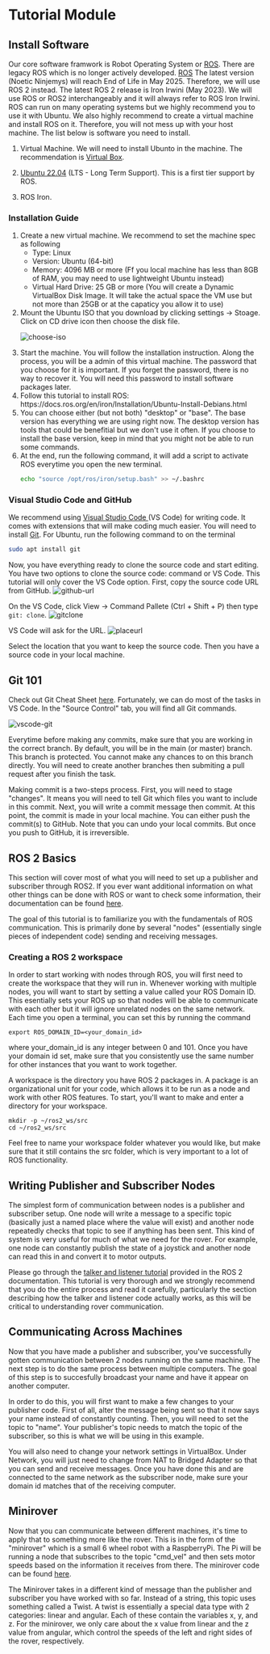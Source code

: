 # Tutorial Module

## Install Software

Our core software framwork is Robot Operating System or [ROS](https://www.ros.org/).
There are legacy ROS which is no longer actively developed. <a href="https://www.ros.org/" target="_blank">ROS</a>
The latest version (Noetic Ninjemys) will reach End of Life in May 2025.
Therefore, we will use ROS 2 instead.
The latest ROS 2 release is Iron Irwini (May 2023).
We will use ROS or ROS2 interchangeably and it will always refer to ROS Iron Irwini.
ROS can run on many operating systems but we highly recommend you to use it with Ubuntu.
We also highly recommend to create a virtual machine and install ROS on it.
Therefore, you will not mess up with your host machine.
The list below is software you need to install.

1. Virtual Machine. We will need to install Ubunto in the machine.
   The recommendation is [Virtual Box](https://www.virtualbox.org/).

2. [Ubuntu 22.04](https://ubuntu.com/download/desktop) (LTS - Long Term Support). This is a first tier support by ROS.

3. ROS Iron.

### Installation Guide

<ol>
<li> Create a new virtual machine. We recommend to set the machine spec as following

- Type: Linux
- Version: Ubuntu (64-bit)
- Memory: 4096 MB or more (Ff you local machine has less than 8GB of RAM, you may need to use lightweight Ubuntu instead)
- Virtual Hard Drive: 25 GB or more (You will create a Dynamic VirtualBox Disk Image. It will take the actual space the VM use but not more than 25GB or at the capaticy you allow it to use)

<li> Mount the Ubuntu ISO that you download by clicking settings -> Stoage. Click on CD drive icon then choose the disk file.

![choose-iso](./img/select-iso.png)

<li> Start the machine. You will follow the installation instruction. 
Along the process, you will be a admin of this virtual machine. 
The password that you choose for it is important. 
If you forget the password, there is no way to recover it. 
You will need this password to install software packages later.

<li> Follow this tutorial to install ROS: https://docs.ros.org/en/iron/Installation/Ubuntu-Install-Debians.html

<li> You can choose either (but not both) "desktop" or "base". 
The base version has everything we are using right now. 
The desktop version has tools that could be benefitial but we don't use it often. 
If you choose to install the base version, keep in mind that you might not be able to run some commands.

<li> At the end, run the following command, it will add a script to activate ROS everytime you open the new terminal.

```bash
echo "source /opt/ros/iron/setup.bash" >> ~/.bashrc
```

</ol>

### Visual Studio Code and GitHub

We recommend using [Visual Studio Code ](https://code.visualstudio.com/)(VS Code) for writing code.
It comes with extensions that will make coding much easier.
You will need to install [Git](https://git-scm.com/).
For Ubuntu, run the following command to on the terminal

```bash
sudo apt install git
```

Now, you have everything ready to clone the source code and start editing.
You have two options to clone the source code: command or VS Code.
This tutorial will only cover the VS Code option.
First, copy the source code URL from GitHub.
![github-url](./img/github-url.png)

On the VS Code, click View -> Command Pallete (Ctrl + Shift + P) then type `git: clone`.
![gitclone](./img/gitclone.png)

VS Code will ask for the URL.
![placeurl](./img/place-url.png)

Select the location that you want to keep the source code. Then you have a source code in your local machine.

## Git 101

Check out Git Cheat Sheet [here](https://education.github.com/git-cheat-sheet-education.pdf).
Fortunately, we can do most of the tasks in VS Code.
In the "Source Control" tab, you will find all Git commands.

![vscode-git](./img/vscode-git.png)

Everytime before making any commits, make sure that you are working in the correct branch.
By default, you will be in the main (or master) branch.
This branch is protected.
You cannot make any chances to on this branch directly.
You will need to create another branches then submiting a pull request after you finish the task.

Making commit is a two-steps process.
First, you will need to stage "changes".
It means you will need to tell Git which files you want to include in this commit.
Next, you will write a commit message then commit.
At this point, the commit is made in your local machine.
You can either push the commit(s) to GitHub.
Note that you can undo your local commits.
But once you push to GitHub, it is irreversible.

## ROS 2 Basics

This section will cover most of what you will need to set up a publisher and subscriber through ROS2. If you ever want additional information on what other things can be done with ROS or want to check some information, their documentation can be found [here](https://docs.ros.org/en/iron/Tutorials.html).

The goal of this tutorial is to familiarize you with the fundamentals of ROS communication. This is primarily done by several "nodes" (essentially single pieces of independent code) sending and receiving messages.

### Creating a ROS 2 workspace

In order to start working with nodes through ROS, you will first need to create the workspace that they will run in. Whenever working with multiple nodes, you will want to start by setting a value called your ROS Domain ID. This esentially sets your ROS up so that nodes will be able to communicate with each other but it will ignore unrelated nodes on the same network. Each time you open a terminal, you can set this by running the command

```
export ROS_DOMAIN_ID=<your_domain_id>
```

where your_domain_id is any integer between 0 and 101. Once you have your domain id set, make sure that you consistently use the same number for other instances that you want to work together.

A workspace is the directory you have ROS 2 packages in. A package is an organizational unit for your code, which allows it to be run as a node and work with other ROS features. To start, you'll want to make and enter a directory for your workspace.

```
mkdir -p ~/ros2_ws/src
cd ~/ros2_ws/src
```

Feel free to name your workspace folder whatever you would like, but make sure that it still contains the src folder, which is very important to a lot of ROS functionality.

## Writing Publisher and Subscriber Nodes

The simplest form of communication between nodes is a publisher and subscriber setup. One node will write a message to a specific topic (basically just a named place where the value will exist) and another node repeatedly checks that topic to see if anything has been sent. This kind of system is very useful for much of what we need for the rover. For example, one node can constantly publish the state of a joystick and another node can read this in and convert it to motor outputs.

Please go through the [talker and listener tutorial](https://docs.ros.org/en/iron/Tutorials/Beginner-Client-Libraries/Writing-A-Simple-Py-Publisher-And-Subscriber.html) provided in the ROS 2 documentation. This tutorial is very thorough and we strongly recommend that you do the entire process and read it carefully, particularly the section describing how the talker and listener code actually works, as this will be critical to understanding rover communication.

## Communicating Across Machines

Now that you have made a publisher and subscriber, you've successfully gotten communication between 2 nodes running on the same machine. The next step is to do the same process between multiple computers. The goal of this step is to succesfully broadcast your name and have it appear on another computer.

In order to do this, you will first want to make a few changes to your publisher code. First of all, alter the message being sent so that it now says your name instead of constantly counting. Then, you will need to set the topic to "name". Your publisher's topic needs to match the topic of the subscriber, so this is what we will be using in this example.

You will also need to change your network settings in VirtualBox. Under Network, you will just need to change from NAT to Bridged Adapter so that you can send and receive messages. Once you have done this and are connected to the same network as the subscriber node, make sure your domain id matches that of the receiving computer.

## Minirover

Now that you can communicate between different machines, it's time to apply that to something more like the rover. This is in the form of the "minirover" which is a small 6 wheel robot with a RaspberryPi. The Pi will be running a node that subscribes to the topic "cmd_vel" and then sets motor speeds based on the information it receives from there. The minirover code can be found [here](https://github.com/boilerrobotics/rover-code/blob/master/rover/src/minirover/minirover/driver.py).


The Minirover takes in a different kind of message than the publisher and subscriber you have worked with so far. Instead of a string, this topic uses something called a Twist. A twist is essentially a special data type with 2 categories: linear and angular. Each of these contain the variables x, y, and z. For the minirover, we only care about the x value from linear and the z value from angular, which control the speeds of the left and right sides of the rover, respectively.

